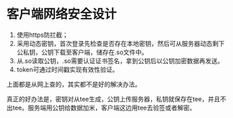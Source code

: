 # 客户端网络安全设计


<!--more-->

1. 使用https防拦截；
2. 采用动态密钥，首次登录先检查是否存在本地密钥，然后可从服务器动态剩下公私钥，公钥下载至客户端，储存在.so文件中。
3. 从.so读取公钥，.so需要认证证书签名，拿到公钥后以公钥加密数据再发送。
4. token可通过时间戳实现有效性验证。

上面都是从网上查的，其实都不是好的解决办法。

真正的好办法是，密钥对从tee生成，公钥上传服务器，私钥就保存在tee，并且不出tee。服务端用公钥给数据加米，客户端这边用tee去验签或者解密。
